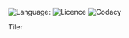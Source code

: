 ![Language:](https://img.shields.io/badge/Coded%20with-Python-blue?logo=python&style=for-the-badge)
![Licence](https://img.shields.io/github/license/PEOL0/Forces?style=for-the-badge&?logo=creativecommons&logoColor=white)
![Codacy](https://img.shields.io/codacy/grade/2397dfc209f441a19e84625fc73aca43?logo=codacy&style=for-the-badge)


Tiler
